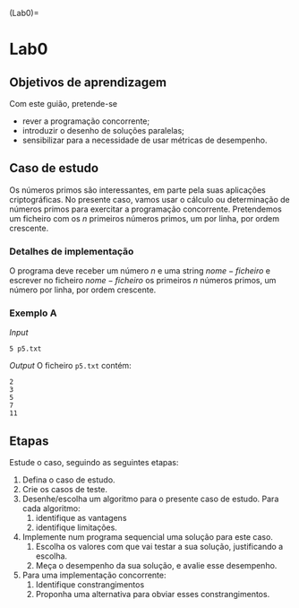 (Lab0)=
# Lab0

## Objetivos de aprendizagem

Com este guião, pretende-se 
+ rever a programação concorrente;
+ introduzir o desenho de soluções paralelas;
+ sensibilizar para a necessidade de usar métricas de desempenho.


## Caso de estudo

Os números primos são interessantes, em parte pela suas aplicações criptográficas.
No presente caso, vamos usar o cálculo ou determinação de números primos para exercitar a programação concorrente.
Pretendemos um ficheiro com os $n$ primeiros números primos, um por linha, por ordem crescente.

### Detalhes de implementação

O programa deve receber um número $n$ e uma string $nome-ficheiro$ e escrever no ficheiro $nome-ficheiro$ os primeiros $n$ números primos, um número por linha, por ordem crescente.

### Exemplo A

*Input*
```
5 p5.txt
```

*Output*
O ficheiro `p5.txt` contém:
```
2
3
5
7
11
```

## Etapas

Estude o caso, seguindo as seguintes etapas:

1. Defina o caso de estudo.
1. Crie os casos de teste.
1. Desenhe/escolha um algoritmo para o presente caso de estudo. Para cada algoritmo:
    1. identifique as vantagens
    1. identifique limitações.
1. Implemente num programa sequencial uma solução para este caso.
    1. Escolha os valores com que vai testar a sua solução, justificando a escolha.
    1. Meça o desempenho da sua solução, e avalie esse desempenho.
1. Para uma implementação concorrente:
    1. Identifique constrangimentos
    1. Proponha uma alternativa para obviar esses constrangimentos.
